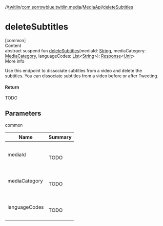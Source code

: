 //[twitlin](../../index.md)/[com.sorrowblue.twitlin.media](../index.md)/[MediaApi](index.md)/[deleteSubtitles](delete-subtitles.md)



# deleteSubtitles  
[common]  
Content  
abstract suspend fun [deleteSubtitles](delete-subtitles.md)(mediaId: [String](https://kotlinlang.org/api/latest/jvm/stdlib/kotlin/-string/index.html), mediaCategory: [MediaCategory](../-media-category/index.md), languageCodes: [List](https://kotlinlang.org/api/latest/jvm/stdlib/kotlin.collections/-list/index.html)<[String](https://kotlinlang.org/api/latest/jvm/stdlib/kotlin/-string/index.html)>): [Response](../../com.sorrowblue.twitlin.client/-response/index.md)<[Unit](https://kotlinlang.org/api/latest/jvm/stdlib/kotlin/-unit/index.html)>  
More info  


Use this endpoint to dissociate subtitles from a video and delete the subtitles. You can dissociate subtitles from a video before or after Tweeting.



#### Return  


TODO



## Parameters  
  
common  
  
|  Name|  Summary| 
|---|---|
| <a name="com.sorrowblue.twitlin.media/MediaApi/deleteSubtitles/#kotlin.String#com.sorrowblue.twitlin.media.MediaCategory#kotlin.collections.List[kotlin.String]/PointingToDeclaration/"></a>mediaId| <a name="com.sorrowblue.twitlin.media/MediaApi/deleteSubtitles/#kotlin.String#com.sorrowblue.twitlin.media.MediaCategory#kotlin.collections.List[kotlin.String]/PointingToDeclaration/"></a><br><br>TODO<br><br>
| <a name="com.sorrowblue.twitlin.media/MediaApi/deleteSubtitles/#kotlin.String#com.sorrowblue.twitlin.media.MediaCategory#kotlin.collections.List[kotlin.String]/PointingToDeclaration/"></a>mediaCategory| <a name="com.sorrowblue.twitlin.media/MediaApi/deleteSubtitles/#kotlin.String#com.sorrowblue.twitlin.media.MediaCategory#kotlin.collections.List[kotlin.String]/PointingToDeclaration/"></a><br><br>TODO<br><br>
| <a name="com.sorrowblue.twitlin.media/MediaApi/deleteSubtitles/#kotlin.String#com.sorrowblue.twitlin.media.MediaCategory#kotlin.collections.List[kotlin.String]/PointingToDeclaration/"></a>languageCodes| <a name="com.sorrowblue.twitlin.media/MediaApi/deleteSubtitles/#kotlin.String#com.sorrowblue.twitlin.media.MediaCategory#kotlin.collections.List[kotlin.String]/PointingToDeclaration/"></a><br><br>TODO<br><br>
  
  



